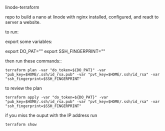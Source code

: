 linode-terraform

repo to build a nano at linode with nginx installed, configured, and readt to server a website.


to run:

export some variables:

export DO_PAT="<linode API key here>"
export SSH_FINGERPRINT="<public ssh key where you are running terraform from>"

then run these commands::

```terraform plan -var "do_token=${DO_PAT}" -var "pub_key=$HOME/.ssh/id_rsa.pub" -var "pvt_key=$HOME/.ssh/id_rsa" -var "ssh_fingerprint=$SSH_FINGERPRINT"```

to review the plan

```terraform apply -var "do_token=${DO_PAT}" -var "pub_key=$HOME/.ssh/id_rsa.pub" -var "pvt_key=$HOME/.ssh/id_rsa" -var "ssh_fingerprint=$SSH_FINGERPRINT"```

if you miss the ouput with the IP address run

```terraform show```
